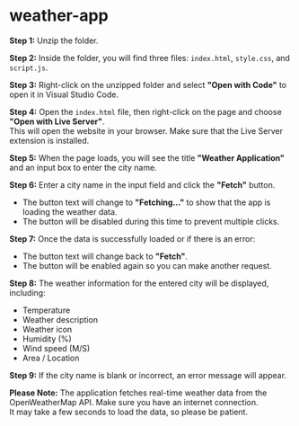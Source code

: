 # weather-app

**Step 1:** Unzip the folder.

**Step 2:** Inside the folder, you will find three files: `index.html`, `style.css`, and `script.js`.

**Step 3:** Right-click on the unzipped folder and select **"Open with Code"** to open it in Visual Studio Code.

**Step 4:** Open the `index.html` file, then right-click on the page and choose **"Open with Live Server"**.  
This will open the website in your browser. Make sure that the Live Server extension is installed.

**Step 5:** When the page loads, you will see the title **"Weather Application"** and an input box to enter the city name.

**Step 6:** Enter a city name in the input field and click the **"Fetch"** button.  
- The button text will change to **"Fetching..."** to show that the app is loading the weather data.  
- The button will be disabled during this time to prevent multiple clicks.

**Step 7:** Once the data is successfully loaded or if there is an error:  
- The button text will change back to **"Fetch"**.  
- The button will be enabled again so you can make another request.

**Step 8:** The weather information for the entered city will be displayed, including:  
- Temperature  
- Weather description  
- Weather icon  
- Humidity (%)  
- Wind speed (M/S)  
- Area / Location

**Step 9:** If the city name is blank or incorrect, an error message will appear.

**Please Note:** The application fetches real-time weather data from the OpenWeatherMap API. Make sure you have an internet connection.  
It may take a few seconds to load the data, so please be patient.
